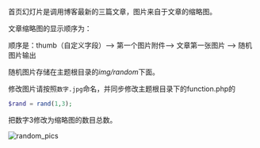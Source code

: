 首页幻灯片是调用博客最新的三篇文章，图片来自于文章的缩略图。

文章缩略图的显示顺序为：

顺序是：thumb（自定义字段）--> 第一个图片附件--> 文章第一张图片 --> 随机图片输出


随机图片存储在主题根目录的<em>img/random</em>下面。

修改图片请按照`数字.jpg`命名，并同步修改主题根目录下的function.php的
```php
$rand = rand(1,3);
```

把数字3修改为缩略图的数目总数。

![random_pics](https://cdn.ihewro.com/img/randomNums.png)

